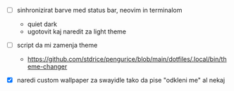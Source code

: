 - [ ] sinhronizirat barve med status bar, neovim in terminalom
    - quiet dark
    - ugotovit kaj naredit za light theme
- [ ] script da mi zamenja theme
    - <https://github.com/stdrice/pengurice/blob/main/dotfiles/.local/bin/theme-changer>

- [x] naredi custom wallpaper za swayidle tako da pise "odkleni me" al nekaj
